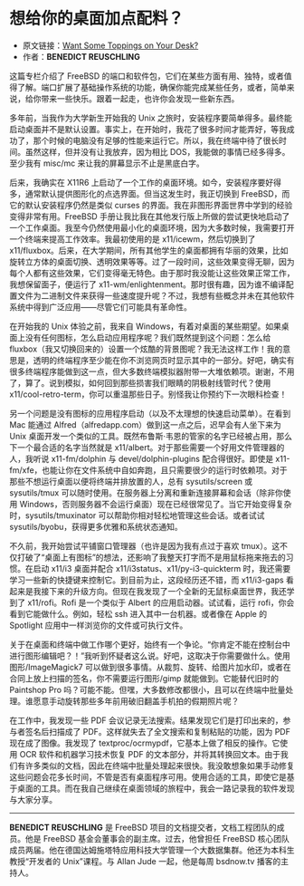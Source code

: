 # 想给你的桌面加点配料？

- 原文链接：[Want Some Toppings on Your Desk?](https://freebsdfoundation.org/wp-content/uploads/2021/08/Practical-Ports.pdf)
- 作者：**BENEDICT REUSCHLING**

这篇专栏介绍了 FreeBSD 的端口和软件包，它们在某些方面有用、独特，或者值得了解。端口扩展了基础操作系统的功能，确保你能完成某些任务，或者，简单来说，给你带来一些快乐。跟着一起走，也许你会发现一些新东西。

多年前，当我作为大学新生开始我的 Unix 之旅时，安装程序要简单得多。最终能启动桌面并不是默认设置。事实上，在开始时，我花了很多时间才能弄好，等我成功了，那个时候的电脑没有足够的性能来运行它。所以，我在终端中待了很长时间。虽然这样，但并没有让我放弃，因为相比 DOS，我能做的事情已经多得多。至少我有 misc/mc 来让我的屏幕显示不止是黑底白字。

后来，我确实在 X11R6 上启动了一个工作的桌面环境。如今，安装程序要好得多，通常默认提供图形化的点选界面。但当这发生时，我正切换到 FreeBSD，而它的默认安装程序仍然是类似 curses 的界面。我在非图形界面世界中学到的经验变得非常有用。FreeBSD 手册让我比我在其他发行版上所做的尝试更快地启动了一个工作桌面。我至今仍然使用最小化的桌面环境，因为大多数时候，我需要打开一个终端来提高工作效率。我最初使用的是 x11/icewm，然后切换到了 x11/fluxbox。后来，在大学期间，所有其他学生的桌面都拥有华丽的效果，比如旋转立方体的桌面切换、透明效果等等。过了一段时间，这些效果变得无聊，因为每个人都有这些效果，它们变得毫无特色。由于那时我没能让这些效果正常工作，我想保留面子，便运行了 x11-wm/enlightenment。那时很有趣，因为谁不编译配置文件为二进制文件来获得一些速度提升呢？不过，我想有些概念并未在其他软件系统中得到广泛应用——尽管它们可能具有革命性。

在开始我的 Unix 体验之前，我来自 Windows，有着对桌面的某些期望。如果桌面上没有任何图标，怎么启动应用程序呢？我们既然提到这个问题：怎么给 fluxbox（我又切换回来的）设置一个炫酷的背景图呢？我无法这样工作！我的意思是，透明的终端程序至少能在你不浏览网页时显示其中的一部分。好吧，确实有很多终端程序能做到这一点，但大多数终端模拟器附带一大堆依赖项。谢谢，不用了，算了。说到模拟，如何回到那些损害我们眼睛的阴极射线管时代？使用 x11/cool-retro-term，你可以重温那些日子。别怪我让你预约下一次眼科检查！

另一个问题是没有图标的应用程序启动（以及不太理想的快速启动菜单）。在看到 Mac 能通过 Alfred（alfredapp.com）做到这一点之后，迟早会有人坐下来为 Unix 桌面开发一个类似的工具。既然布鲁斯·韦恩的管家的名字已经被占用，那么下一个最合适的名字当然就是 x11/albert。对于那些需要一个好用文件管理器的人，我听说 x11-fm/dolphin 与 devel/dolphin-plugins 配合得很好。即使是 x11-fm/xfe，也能让你在文件系统中自如奔跑，且只需要很少的运行时依赖项。对于那些不想运行桌面以便将终端并排放置的人，总有 sysutils/screen 或 sysutils/tmux 可以随时使用。在服务器上分离和重新连接屏幕和会话（除非你使用 Windows，否则服务器不会运行桌面）现在已经很常见了。当它开始变得复杂时，sysutils/tmuxinator 可以帮助你相对轻松地管理这些会话。或者试试 sysutils/byobu，获得更多优雅和系统状态通知。

不久前，我开始尝试平铺窗口管理器（也许是因为我有点过于喜欢 tmux）。这不仅打破了“桌面上有图标”的想法，还影响了我整天打字而不是用鼠标拖来拖去的习惯。在启动 x11/i3 桌面并配合 x11/i3status、x11/py-i3-quickterm 时，我还需要学习一些新的快捷键来控制它。到目前为止，这段经历还不错，而 x11/i3-gaps 看起来是我接下来的升级方向。但现在我发现了一个全新的无鼠标桌面世界，我还学到了 x11/rofi。Rofi 是一个类似于 Albert 的应用启动器。试试看，运行 rofi，你会看到它能做什么。例如，轻松 ssh 进入其中一台机器。或者像在 Apple 的 Spotlight 应用中一样浏览你的文件或可执行文件。

关于在桌面和终端中做工作哪个更好，始终有一个争论。“你肯定不能在控制台中进行图形编辑吧？！”我听到怀疑者这么说。好吧，这取决于你需要做什么。使用图形/ImageMagick7 可以做到很多事情。从裁剪、旋转、给图片加水印，或者在合同上放上扫描的签名，你不需要运行图形/gimp 就能做到。它能替代旧时的 Paintshop Pro 吗？可能不能。但嘿，大多数修改都很小，且可以在终端中批量处理。谁愿意手动旋转那些多年前用破旧翻盖手机拍的假期照片呢？

在工作中，我发现一些 PDF 会议记录无法搜索。结果发现它们是打印出来的，参与者签名后扫描成了 PDF。这样就失去了全文搜索和复制粘贴的功能，因为 PDF 现在成了图像。我发现了 textproc/ocrmypdf，它基本上做了相反的操作。它使用 OCR 软件和机器学习技术恢复 PDF 的文本部分，并将其转换回文本。由于我们有许多类似的文档，因此在终端中批量处理起来很快。我没敢想象如果手动修复这些问题会花多长时间，不管是否有桌面程序可用。使用合适的工具，即使它是基于桌面的工具。而在我自己继续在桌面领域的旅程中，我会一路记录我的软件发现与大家分享。

---

**BENEDICT REUSCHLING** 是 FreeBSD 项目的文档提交者，文档工程团队的成员。他是 FreeBSD 基金会董事会的副主席。过去，他曾担任 FreeBSD 核心团队成员两届。他在德国达姆施塔特应用科技大学管理一个大数据集群。他还为本科生教授“开发者的 Unix”课程。与 Allan Jude 一起，他是每周 bsdnow.tv 播客的主持人。
